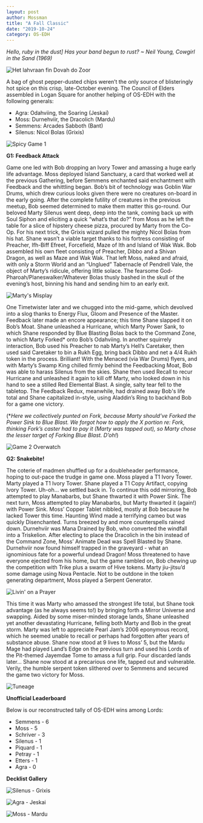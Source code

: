```yaml
---
layout: post
author: Mossman
title: "A Fall Classic"
date: "2019-10-24"
category: OS-EDH
---
```


*Hello, ruby in the dust]
Has your band begun to rust?
~ Neil Young, Cowgirl in the Sand (1969)*

![*Het lahvraan fin Dovah do Zoor*](/assets/images/2019/10/Los-Generales.jpg)

A bag of ghost pepper-dusted chips weren’t the only source of blisteringly hot spice on this crisp, late-October evening. The Council of Elders assembled in Logan Square for another helping of OS-EDH with the following generals:

- Agra: Odahviing, the Soaring (Jeskai)
- Moss: Durnehviir, the Dracolich (Mardu)
- Semmens: Arcades Sabboth (Bant)
- Silenus: Nicol Bolas (Grixis)

![*Spicy Game 1*](/assets/images/2019/10/G1-Overview.jpg)

**G1: Feedback Attack**

Game one led with Bob dropping an Ivory Tower and amassing a huge early life advantage. Moss deployed Island Sanctuary, a card that worked well at the previous Gathering, before Semmens enchanted said enchantment with Feedback and the whittling began. Bob’s bit of technology was Goblin War Drums, which drew curious looks given there were no creatures on-board in the early going. After the complete futility of creatures in the previous meetup, Bob seemed determined to make them matter this go-round. Our beloved Marty Silenus went deep, deep into the tank, coming back up with Soul Siphon and eliciting a quick “what’s that do?” from Moss as he left the table for a slice of hipstery cheese pizza, procured by Marty from the Co-Op. For his next trick, the Grixis wizard pulled the mighty Nicol Bolas from his hat. Shane wasn’t a viable target thanks to his fortress consisting of Preacher, Ifh-Biff Efreet, Forcefield, Maze of Ith and Island of Wak Wak. Bob assembled his own fleet consisting of Preacher, Dibbo and a Shivan Dragon, as well as Maze and Wak Wak. That left Moss, naked and afraid, with only a Storm World and an “Unglued” Tabernacle of Pendrell Vale, the object of Marty’s ridicule, offering little solace. The fearsome God-Pharoah/Planeswalker/Whatever Bolas thusly bashed in the skull of the evening’s host, binning his hand and sending him to an early exit.

![*Marty's Misplay*](/assets/images/2019/10/Stack.jpg)

One Timetwister later and we chugged into the mid-game, which devolved into a slog thanks to Energy Flux, Gloom and Presence of the Master. Feedback later made an encore appearance; this time Shane slapped it on Bob’s Moat. Shane unleashed a Hurricane, which Marty Power Sank, to which Shane responded by Blue Blasting Bolas back to the Command Zone, to which Marty Forked\* onto Bob’s Odahviing. In another squirrely interaction, Bob used his Preacher to nab Marty’s Hell’s Caretaker, then used said Caretaker to bin a Rukh Egg, bring back Dibbo and net a 4/4 Rukh token in the process. Brilliant! With the Menaced (via War Drums) flyers, and with Marty’s Swamp King chilled firmly behind the Feedbacking Moat, Bob was able to harass Silenus from the skies. Shane then used Recall to recur Hurricane and unleashed it again to kill off Marty, who looked down in his hand to see a stilled Red Elemental Blast. A single, salty tear fell to the tabletop. The Feedback Redux, meanwhile, had drained away Bob's life total and Shane capitalized in-style, using Aladdin’s Ring to backhand Bob for a game one victory.

(\*_Here we collectively punted on Fork, because Marty should’ve Forked the Power Sink to Blue Blast. We forgot how to apply the X portion re: Fork, thinking Fork’s caster had to pay it (Marty was tapped out), so Marty chose the lesser target of Forking Blue Blast. D’oh!_)

![*Game 2 Overwatch*](/assets/images/2019/10/G2-Overview.jpg)

**G2: Snakebite!**

The coterie of madmen shuffled up for a doubleheader performance, hoping to out-pace the trudge in game one. Moss played a T1 Ivory Tower. Marty played a T1 Ivory Tower. Shane played a T1 Copy Artifact, copying Ivory Tower. Uh-oh… we settled back in. To continue this odd mirroring, Bob attempted to play Manabarbs, but Shane thwarted it with Power Sink. The next turn, Moss attempted to play Manabarbs, but Marty thwarted it (again!) with Power Sink. Moss’ Copper Tablet nibbled, mostly at Bob because he lacked Tower this time. Haunting Wind made a terrifying cameo but was quickly Disenchanted. Turns breezed by and more counterspells rained down. Durnehviir was Mana Drained by Bob, who converted the windfall into a Triskelion. After electing to place the Dracolich in the bin instead of the Command Zone, Moss’ Animate Dead was Spell Blasted by Shane. Durnehviir now found himself trapped in the graveyard - what an ignominious fate for a powerful undead Dragon! Moss threatened to have everyone ejected from his home, but the game rambled on, Bob chewing up the competition with Trike plus a swarm of Hive tokens. Marty jiu-jitsu’d some damage using Nova Pentacle. Not to be outdone in the token generating department, Moss played a Serpent Generator.

![*Livin' on a Prayer*](/assets/images/2019/10/G2-Prayer.jpg)

This time it was Marty who amassed the strongest life total, but Shane took advantage (as he always seems to!) by bringing forth a Mirror Universe and swapping. Aided by some miser-minded storage lands, Shane unleashed yet another devastating Hurricane, felling both Marty and Bob in the great storm. Marty was left to appreciate Pearl Jam’s 2006 eponymous record, which he seemed unable to recall or perhaps had forgotten after years of substance abuse. Shane now stood at 9 lives to Moss’ 5, but the Mardu Mage had played Land’s Edge on the previous turn and used his Lords of the Pit-themed Jayemdae Tome to amass a full grip. Four discarded lands later... Shane now stood at a precarious one life, tapped out and vulnerable. Verily, the humble serpent token slithered over to Semmens and secured the game two victory for Moss.

![*Tuneage*](/assets/images/2019/10/Tunes.jpg)

**Unofficial Leaderboard**

Below is our reconstructed tally of OS-EDH wins among Lords:
- Semmens - 6
- Moss - 5
- Schriver - 3
- Silenus - 1
- Piquard - 1
- Petray - 1
- Etters - 1
- Agra - 0

**Decklist Gallery**

![*Silenus - Grixis*](/assets/images/2019/10/Marty-Bolas.jpg)

![*Agra - Jeskai*](/assets/images/2019/09/bob-jeskai.jpg)

![*Moss - Mardu*](/assets/images/2019/10/Mardu69.png)
